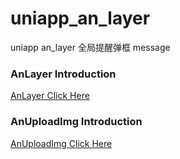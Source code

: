 # uniapp_an_layer
uniapp an_layer 全局提醒弹框 message

### AnLayer Introduction
[AnLayer Click Here](https://github.com/andotorg/uniapp_andot_demo/tree/master/components/an-layer)

### AnUploadImg Introduction
[AnUploadImg Click Here](https://github.com/andotorg/uniapp_andot_demo/tree/master/components/an-uploadImg)
